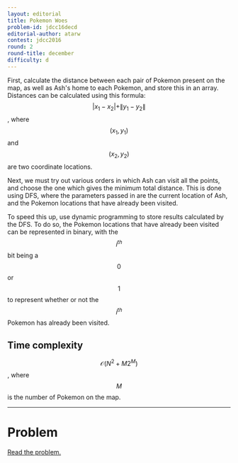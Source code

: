 ```yaml
---
layout: editorial
title: Pokemon Woes
problem-id: jdcc16decd
editorial-author: atarw
contest: jdcc2016
round: 2
round-title: december
difficulty: d
---
```


First, calculate the distance between each pair of Pokemon present on the map, as well as Ash's home to each Pokemon, and store this in an array. Distances can be calculated using this formula: $$\lvert x_1 − x_2\rvert + \|y_1 − y_2\|$$, where $$(x_1, y_1)$$ and $$(x_2, y_2)$$ are two coordinate locations.

Next, we must try out various orders in which Ash can visit all the points, and choose the one which gives the minimum total distance. This is done using DFS, where the parameters passed in are the current location of Ash, and the Pokemon locations that have already been visited.

To speed this up, use dynamic programming to store results calculated by the DFS. To do so, the Pokemon locations that have already been visited can be represented in binary, with the $$i^{th}$$ bit being a $$0$$ or $$1$$ to represent whether or not the $$i^{th}$$ Pokemon has already been visited.

## Time complexity
$$\mathcal{O}(N^2 + M2^M)$$, where $$M$$ is the number of Pokemon on the map.

---

# Problem
[Read the problem.](/cpt-problems/jdcc/2016/december/d)